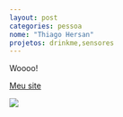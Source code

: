 ```yaml
---
layout: post
categories: pessoa
nome: "Thiago Hersan"
projetos: drinkme,sensores
---
```


Woooo!  

[Meu site](http://thiagohersan.com)  

![](http://i.imgur.com/wRXVdm1.gif)  
